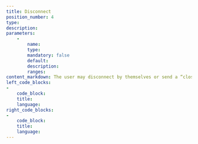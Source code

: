 ```yaml
---
title: Disconnect
position_number: 4
type:
description:
parameters:
    -
        name:
        type:
        mandatory: false
        default:
        description:
        ranges:
content_markdown: The user may disconnect by themselves or send a “close” message to the AZ Websocket server .
left_code_blocks:
-
    code_block:
    title:
    language:
right_code_blocks:
-
    code_block:
    title:
    language:
---
```

